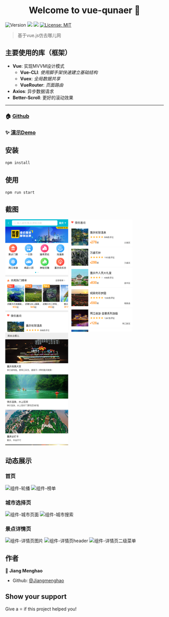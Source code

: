 <h1 align="center">Welcome to vue-qunaer 👋</h1>
<p>
  <img alt="Version" src="https://img.shields.io/badge/version-1.0.0-blue.svg?cacheSeconds=2592000" />
  <img src="https://img.shields.io/badge/node-%3E%3D%206.0.0-blue.svg" />
  <img src="https://img.shields.io/badge/npm-%3E%3D%203.0.0-blue.svg" />
  <a href="#" target="_blank">
    <img alt="License: MIT" src="https://img.shields.io/badge/License-MIT-yellow.svg" />
  </a>
</p>

> 基于vue.js仿去哪儿网

## 主要使用的库（框架）

- **Vue**: 实现MVVM设计模式
  - **Vue-CLI**: *使用脚手架快速建立基础结构*
  - **Vuex**: *全局数据共享*
  - **VueRouter**: *页面路由*
- **Axios**: 异步数据请求
- **Better-Scroll**: 更好的滚动效果

--- 

### 🏠 [Github](https://github.com/Jiangmenghao/vue-qunaer)

### ✨ [演示Demo](https://qunaer.maoxiaohei.top)

## 安装

```sh
npm install
```

## 使用

```sh
npm run start
```

## 截图

<img src="./demo-imgs/screenshot/home.png" width="200px" alt="截图-主页"/>
<img src="./demo-imgs/screenshot/like.png" width="200px" alt="截图-猜你喜欢"/>
<img src="./demo-imgs/screenshot/weekend.png" width="200px" alt="截图-周末去哪儿"/>

## 动态展示
### 首页
<img src="./demo-imgs/gif/轮播展示.gif" width="200px" alt="组件-轮播"/>
<img src="./demo-imgs/gif/热门榜单展示.gif" width="200px" alt="组件-榜单"/>

### 城市选择页
<img src="./demo-imgs/gif/城市页展示.gif" width="200px" alt="组件-城市页面"/>
<img src="./demo-imgs/gif/城市搜索展示.gif" width="200px" alt="组件-城市搜索"/>

### 景点详情页
<img src="./demo-imgs/gif/详情页-图片展示.gif" width="200px" alt="组件-详情页图片"/>
<img src="./demo-imgs/gif/详情页-header展示.gif" width="200px" alt="组件-详情页header"/>
<img src="./demo-imgs/gif/详情页-二级菜单展示.gif" width="200px" alt="组件-详情页二级菜单"/>

## 作者

👤 **Jiang Menghao**

* Github: [@Jiangmenghao](https://github.com/Jiangmenghao)

## Show your support

Give a ⭐️ if this project helped you!
